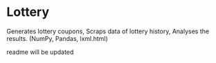 # Lottery

Generates lottery coupons, Scraps data of lottery history, Analyses the results. (NumPy, Pandas, lxml.html)

readme will be updated
